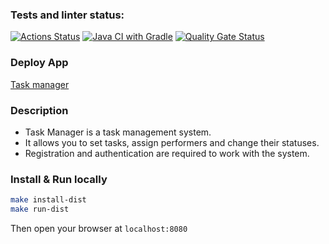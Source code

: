 ### Tests and linter status:
[![Actions Status](https://github.com/AlexSekret/java-project-99/actions/workflows/hexlet-check.yml/badge.svg)](https://github.com/AlexSekret/java-project-99/actions) [![Java CI with Gradle](https://github.com/AlexSekret/java-project-99/actions/workflows/gradle.yml/badge.svg?branch=main)](https://github.com/AlexSekret/java-project-99/actions/workflows/gradle.yml) [![Quality Gate Status](https://sonarcloud.io/api/project_badges/measure?project=AlexSekret_java-project-99&metric=alert_status)](https://sonarcloud.io/summary/new_code?id=AlexSekret_java-project-99)

### Deploy App
[Task manager](https://task-manager-7ylq.onrender.com)

### Description

- Task Manager is a task management system.
- It allows you to set tasks, assign performers and change their statuses.
- Registration and authentication are required to work with the system.


### Install & Run locally

```bash
make install-dist
make run-dist
```

Then open your browser at `localhost:8080`
